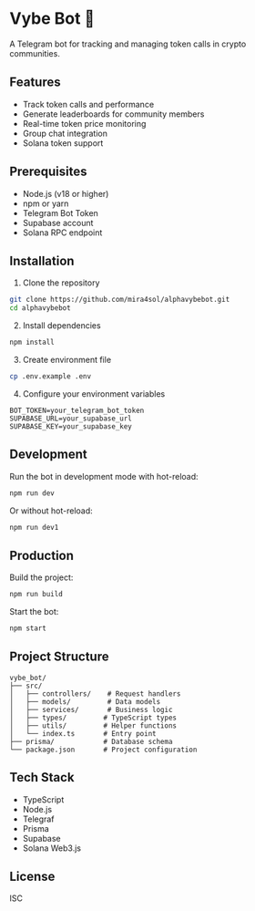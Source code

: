 # Vybe Bot 🤖

A Telegram bot for tracking and managing token calls in crypto communities.

## Features

- Track token calls and performance
- Generate leaderboards for community members
- Real-time token price monitoring
- Group chat integration
- Solana token support

## Prerequisites

- Node.js (v18 or higher)
- npm or yarn
- Telegram Bot Token
- Supabase account
- Solana RPC endpoint

## Installation

1. Clone the repository
```bash
git clone https://github.com/mira4sol/alphavybebot.git
cd alphavybebot
```

2. Install dependencies
```bash
npm install
```

3. Create environment file
```bash
cp .env.example .env
```

4. Configure your environment variables
```env
BOT_TOKEN=your_telegram_bot_token
SUPABASE_URL=your_supabase_url
SUPABASE_KEY=your_supabase_key
```

## Development

Run the bot in development mode with hot-reload:
```bash
npm run dev
```

Or without hot-reload:
```bash
npm run dev1
```

## Production

Build the project:
```bash
npm run build
```

Start the bot:
```bash
npm start
```

## Project Structure

```
vybe_bot/
├── src/
│   ├── controllers/    # Request handlers
│   ├── models/         # Data models
│   ├── services/       # Business logic
│   ├── types/         # TypeScript types
│   ├── utils/         # Helper functions
│   └── index.ts       # Entry point
├── prisma/            # Database schema
└── package.json       # Project configuration
```

## Tech Stack

- TypeScript
- Node.js
- Telegraf
- Prisma
- Supabase
- Solana Web3.js

## License

ISC